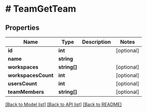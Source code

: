 # # TeamGetTeam

## Properties

Name | Type | Description | Notes
------------ | ------------- | ------------- | -------------
**id** | **int** |  | [optional] 
**name** | **string** |  | 
**workspaces** | **string[]** |  | [optional] 
**workspacesCount** | **int** |  | [optional] 
**usersCount** | **int** |  | [optional] 
**teamMembers** | **string[]** |  | [optional] 

[[Back to Model list]](../../README.md#documentation-for-models) [[Back to API list]](../../README.md#documentation-for-api-endpoints) [[Back to README]](../../README.md)


